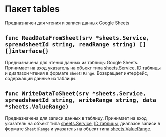 # Пакет tables
Предназначен для чтения и записи данных Google Sheets
## `func ReadDataFromSheet(srv *sheets.Service, spreadsheetId string, readRange string) [][]interface{}`
Предназначена для чтения данных из таблицы Google Sheets. Принимает на вход указатель на объект типа [sheets.Service](https://pkg.go.dev/google.golang.org/api@v0.243.0/sheets/v4#Service), [ID таблицы](https://developers.google.com/workspace/sheets/api/guides/concepts) и диапазон чтения в формате `Sheet!Range`. Возвращает интерфейс, содержащий данные из таблицы.
## `func WriteDataToSheet(srv *sheets.Service, spreadsheetId string, writeRange string, data *sheets.ValueRange)`
Предназначена для записи данных в таблицу. Принимает на вход указатель на объект типа [sheets.Service](https://pkg.go.dev/google.golang.org/api@v0.243.0/sheets/v4#Service), [ID таблицы](https://developers.google.com/workspace/sheets/api/guides/concepts), диапазон записи в формате `Sheet!Range` и указатель на объект типа [sheets.ValueRange](https://pkg.go.dev/google.golang.org/api@v0.243.0/sheets/v4#ValueRange).